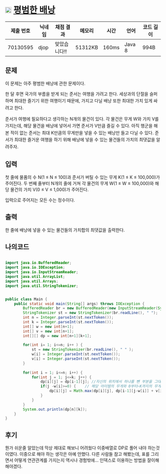 # <img width="20px"  src="https://d2gd6pc034wcta.cloudfront.net/tier/11.svg" class="solvedac-tier"> [평범한 배낭](https://www.acmicpc.net/problem/12865) 

| 제출 번호 | 닉네임 | 채점 결과 | 메모리 | 시간 | 언어 | 코드 길이 |
|---|---|---|---|---|---|---|
|70130595|djop|맞았습니다!! |51312KB|160ms|Java 8|994B|

## 문제
<p>이 문제는 아주 평범한 배낭에 관한 문제이다.</p>

<p><span style="line-height:1.6em">한 달 후면 국가의 부름을 받게 되는 준서는 여행을 가려고 한다. 세상과의 단절을 슬퍼하며 최대한 즐기기 위한 여행이기 때문에, 가지고 다닐 배낭 또한 최대한 가치 있게 싸려고 한다.</span></p>

<p><span style="line-height:1.6em">준서가 여행에 필요하다고 생각하는 N개의 물건이 있다. 각 물건은 무게 W와 가치 V를 가지는데, 해당 물건을 배낭에 넣어서 가면 준서가 V만큼 즐길 수 있다. 아직 행군을 해본 적이 없는 준서는 최대 K만큼의 무게만을 넣을 수 있는 배낭만 들고 다닐 수 있다. 준서가 최대한 즐거운 여행을 하기 위해 배낭에 넣을 수 있는 물건들의 가치의 최댓값을 알려주자.</span></p>

## 입력
<p>첫 줄에 물품의 수 N(1 ≤ N ≤ 100)과 준서가 버틸 수 있는 무게 K(1 ≤ K ≤ 100,000)가 주어진다. 두 번째 줄부터 N개의 줄에 거쳐 각 물건의 무게 W(1 ≤ W ≤ 100,000)와 해당 물건의 가치 V(0 ≤ V ≤ 1,000)가 주어진다.</p>

<p>입력으로 주어지는 모든 수는 정수이다.</p>

## 출력
<p>한 줄에 배낭에 넣을 수 있는 물건들의 가치합의 최댓값을 출력한다.</p>

## 나의코드
```java

import java.io.BufferedReader;
import java.io.IOException;
import java.io.InputStreamReader;
import java.util.ArrayList;
import java.util.Arrays;
import java.util.StringTokenizer;


public class Main {
	public static void main(String[] args) throws IOException {
		BufferedReader br = new BufferedReader(new InputStreamReader(System.in));
		StringTokenizer st = new StringTokenizer(br.readLine(), " ");
		int n = Integer.parseInt(st.nextToken());
		int k = Integer.parseInt(st.nextToken());
		int[] w = new int[n+1];
		int[] v = new int[n+1];
		int[][] dp = new int[n+1][k+1];
		
 		for(int i= 1; i<=n; i++ ) {
 			st = new StringTokenizer(br.readLine(), " " );
 			w[i] = Integer.parseInt(st.nextToken()); 
 			v[i] = Integer.parseInt(st.nextToken()); 
 		}
 		
 		for(int i = 1; i<=n; i++) {
 			for(int j = 1; j<=k; j++) {
 				dp[i][j] = dp[i-1][j]; //자신의 위치에서 하나를 뺸 부분을 그대로 가져온다
 				if(j -w[i]>=0) {	// 해당 아이템의 무게와 0부터~K까지의 무게를 뺴서 0보다 클경우
 					dp[i][j] = Math.max(dp[i][j], dp[i-1][j-w[i]] + v[i]); //해당 위치 = 해당의위치 와 해당 위치에서 하나를 뺸 위치에서 j 무게를 해당 아이템의 무게를 뺸 위치에서 해당 아이템의 무게를 더한 것의 큰 값을 넣음
 				}
 			}
 		}
 		System.out.println(dp[n][k]);
	}
}
```

## 후기
<p>뭔가 쉬운줄 알았는데 막상 제대로 해보니 어려웠다 이중배열로 DP로 풀어 내야 하는것이였다. 이중으로 해야 하는 생각은 아예 안했다. 다른 사람들 참고 해봤는데, 
표를 그리면서 어떻게 연관관계를 가지는지 역시나 경험밖에... 인덱스로 이용하는 방법을 잘이해해야겠다. </p>
